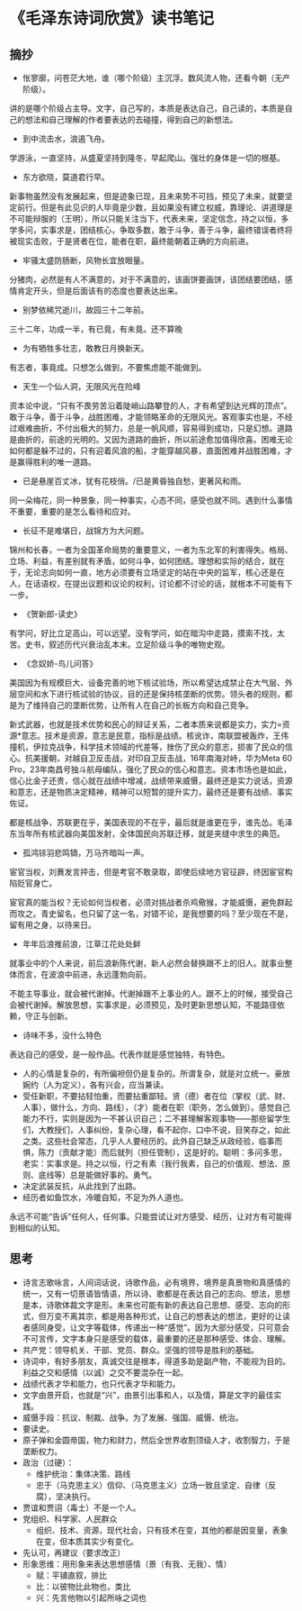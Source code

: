 # 《毛泽东诗词欣赏》读书笔记

## 摘抄

- 怅寥廓，问苍茫大地，谁（哪个阶级）主沉浮。数风流人物，还看今朝（无产阶级）。

讲的是哪个阶级占主导。文字，自己写的，本质是表达自己，自己读的，本质是自己的想法和自己理解的作者要表达的去碰撞，得到自己的新想法。

- 到中流击水，浪遏飞舟。

学游泳，一直坚持，从盛夏坚持到隆冬，早起爬山。强壮的身体是一切的根基。

- 东方欲晓，莫道君行早。

新事物虽然没有发展起来，但是迹象已现，且未来势不可挡，预见了未来，就要坚定前行。但是有此见识的人毕竟是少数，且如果没有建立权威，靠理论、讲道理是不可能辩服的（王明），所以只能关注当下，代表未来，坚定信念，持之以恒，多学多问，实事求是，团结核心，争取多数，敢于斗争，善于斗争，最终错误者终将被现实击败，于是贤者在位，能者在职，最终能朝着正确的方向前进。

- 牢骚太盛防肠断，风物长宜放眼量。

分猪肉，必然是有人不满意的，对于不满意的，该画饼要画饼，该团结要团结，感情肯定开头，但是后面该有的态度也要表达出来。

- 别梦依稀咒逝川，故园三十二年前。

三十二年，功成一半，有已竟，有未竟。还不算晚

- 为有牺牲多壮志，敢教日月换新天。

有志者，事竟成。只想怎么做到，不要焦虑能不能做到。

- 天生一个仙人洞，无限风光在险峰

资本论中说，“只有不畏劳苦沿着陡峭山路攀登的人，才有希望到达光辉的顶点”。敢于斗争，善于斗争，战胜困难，才能领略革命的无限风光。客观事实也是，不经过艰难曲折，不付出极大的努力，总是一帆风顺，容易得到成功，只是幻想。道路是曲折的，前途的光明的。又因为道路的曲折，所以前途愈加值得欣喜。困难无论如何都是躲不过的，只有迎着风浪的船，才能穿越风暴，直面困难并战胜困难，才是赢得胜利的唯一道路。

- 已是悬崖百丈冰，犹有花枝俏。/已是黄昏独自愁，更著风和雨。

同一朵梅花，同一种景象，同一种事实，心态不同，感受也就不同。遇到什么事情不重要，重要的是怎么看待和应对。

- 长征不是难堪日，战锦方为大问题。

锦州和长春，一者为全国革命局势的重要意义，一者为东北军的利害得失。格局、立场、利益，有差别就有矛盾，如何斗争，如何团结。理想和实际的结合，就在于，无论志向如何一直，地方必须要有立场坚定的站在中央的监军，核心还是在人，在话语权，在提出议题和议论的权利，讨论都不讨论的话，就根本不可能有下一步。

- 《贺新郎-读史》

有学问，好比立足高山，可以远望。没有学问，如在暗沟中走路，摸索不找，太苦。史书，叙述历代兴衰治乱本末。立足阶级斗争的唯物史观。

- 《念奴娇-鸟儿问答》

美国因为有规模巨大、设备完善的地下核试验场，所以希望达成禁止在大气层、外层空间和水下进行核试验的协议，目的还是保持核垄断的优势。领头者的规则，都是为了维持自己的垄断优势，让所有人在自己的长板方向和自己竞争。

新式武器，也就是技术优势和民心的辩证关系，二者本质来说都是实力，实力=资源*意志。技术是资源，意志是民意，指标是战绩。核讹诈，南联盟被轰炸，王伟撞机，伊拉克战争，科学技术领域的代差等，挫伤了民众的意志，损害了民众的信心。抗美援朝，对越自卫反击战，对印自卫反击战，16年南海对峙，华为Meta 60 Pro，23年南昌号独斗航母编队，强化了民众的信心和意志。资本市场也是如此，信心比金子还贵，信心就在战绩中增减，战绩带来威慑，最终还是实力说话，资源和意志，还是物质决定精神，精神可以短暂的提升实力，最终还是要有战绩、事实佐证。

都是核战争，苏联更在乎，美国表现的不在乎，最后就是谁更在乎，谁先怂。毛泽东当年所有核武器向美国发射，全体国民向苏联迁移，就是夹缝中求生的典范。

- 孤鸿铩羽悲鸣镝，万马齐暗叫一声。

宦官当权，刘蕡发言抨击，但是考官不敢录取，即使后续地方官征辟，终因宦官构陷贬官身亡。

宦官真的能当权？无论如何当权者，必须对挑战者杀鸡儆猴，才能威慑，避免群起而攻之。青史留名，也只留了这一名，对错不论，是我想要的吗？至少现在不是，留有用之身，以待来日。

- 年年后浪推前浪，江草江花处处鲜

就事业中的个人来说，前后浪新陈代谢，新人必然会替换跟不上的旧人。就事业整体而言，在波浪中前进，永远蓬勃向前。

不能主导事业，就会被代谢掉。代谢掉跟不上事业的人。跟不上的时候，接受自己会被代谢掉。解放思想，实事求是，必须预见，及时更新思想认知，不能路径依赖，守正与创新。

- 诗味不多，没什么特色

表达自己的感受，是一般作品。代表作就是感觉独特，有特色。

- 人的心情是复杂的，有所偏袒但仍是复杂的。所谓复杂，就是对立统一。豪放婉约（人为定义），各有兴会，应当兼读。
- 受任新职，不要拈轻怕重，而要拈重鄙轻。贤（德）者在位（掌权（武、财、人事），做什么，方向、路线），（才）能者在职（职务，怎么做到）。感觉自己能力不行，实则是因为一不甚认识自己；二不甚理解客观事物——那些留学生们，大教授们，人事纠纷，复杂心理，看不起你，口中不说，目笑存之，如此之类。这些社会常态，几乎人人要经历的。此外自己缺乏从政经验，临事而惧，陈力（贡献才能）而后就列（担任管制），这是好的。聪明：多问多思，老实：实事求是。持之以恒，行之有素（我行我素，自己的价值观、想法、原则、底线等）总是能做好事的。勇气。
- 决定武装反抗，从此找到了出路。
- 经历者如鱼饮水，冷暖自知，不足为外人道也。

永远不可能“告诉”任何人，任何事。只能尝试让对方感受、经历，让对方有可能得到相似的认知。



## 思考

- 诗言志歌咏言，人间词话说，诗歌作品，必有境界，境界是真景物和真感情的统一，又有一切景语皆情语，所以诗、歌都是在表达自己的志向、想法，思想是本，诗歌体裁文字是形。未来也可能有新的表达自己思想、感受、志向的形式，但万变不离其宗，都是用各种形式，让自己的想表达的想法，更好的让读者感同身受，让文字等载体，传递出一种“感觉”。因为大部分感受，只可意会不可言传，文字本身只是感受的载体，最重要的还是那种感受、体会、理解。
- 共产党：领导机关、干部、党员、群众。坚强的领导是胜利的基础。
- 诗词中，有好多朋友，真诚交往是根本，得道多助是副产物，不能视为目的。利益之交和感情（以诚）之交不要混杂在一起。
- 战绩代表才华和能力，也只代表才华和能力。
- 文字由景开启，也就是“兴”，由景引出事和人，以及情，算是文字的最佳实践。
- 威慑手段：抗议、制裁、战争。为了发展、强国、威慑、统治。
- 要读史。
- 原子弹和金圆帝国，物力和财力，然后全世界收割顶级人才，收割智力，于是垄断权力。
- 政治（过硬）：
  - 维护统治：集体决策、路线
  - 忠于（马克思主义）信仰、（马克思主义）立场一致且坚定、自律（反腐），坚决执行。
- 贾谊和贾诩（毒士）不是一个人。
- 党组织、科学家、人民群众
  - 组织、技术、资源，现代社会，只有技术在变，其他的都是因变量，表象在变，但本质其实少有变化。
- 先认可，再建议（要求改正）
- 形象思维：用形象来表达思想感情（景（有我、无我）、情）
  - 赋：平铺直叙，排比
  - 比：以彼物比此物也，类比
  - 兴：先言他物以引起所咏之词也
